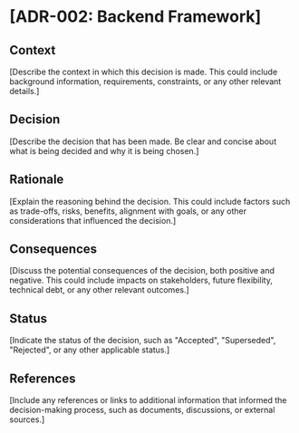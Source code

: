 # [ADR-002: Backend Framework]

## Context
[Describe the context in which this decision is made. This could include background information, requirements, constraints, or any other relevant details.]

## Decision
[Describe the decision that has been made. Be clear and concise about what is being decided and why it is being chosen.]

## Rationale
[Explain the reasoning behind the decision. This could include factors such as trade-offs, risks, benefits, alignment with goals, or any other considerations that influenced the decision.]

## Consequences
[Discuss the potential consequences of the decision, both positive and negative. This could include impacts on stakeholders, future flexibility, technical debt, or any other relevant outcomes.]

## Status
[Indicate the status of the decision, such as "Accepted", "Superseded", "Rejected", or any other applicable status.]

## References
[Include any references or links to additional information that informed the decision-making process, such as documents, discussions, or external sources.]
